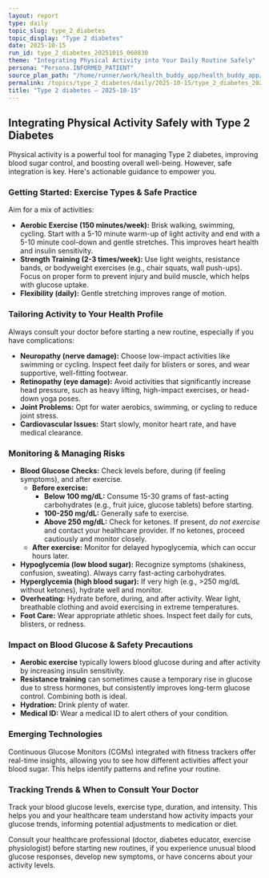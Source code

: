 ```yaml
---
layout: report
type: daily
topic_slug: type_2_diabetes
topic_display: "Type 2 diabetes"
date: 2025-10-15
run_id: type_2_diabetes_20251015_060830
theme: "Integrating Physical Activity into Your Daily Routine Safely"
persona: "Persona.INFORMED_PATIENT"
source_plan_path: "/home/runner/work/health_buddy_app/health_buddy_app/.results/type_2_diabetes/weekly_plan/2025-10-13/plan.json"
permalink: /topics/type_2_diabetes/daily/2025-10-15/type_2_diabetes_20251015_060830/
title: "Type 2 diabetes — 2025-10-15"
---
```


## Integrating Physical Activity Safely with Type 2 Diabetes

Physical activity is a powerful tool for managing Type 2 diabetes, improving blood sugar control, and boosting overall well-being. However, safe integration is key. Here's actionable guidance to empower you.

### Getting Started: Exercise Types & Safe Practice

Aim for a mix of activities:
*   **Aerobic Exercise (150 minutes/week):** Brisk walking, swimming, cycling. Start with a 5-10 minute warm-up of light activity and end with a 5-10 minute cool-down and gentle stretches. This improves heart health and insulin sensitivity.
*   **Strength Training (2-3 times/week):** Use light weights, resistance bands, or bodyweight exercises (e.g., chair squats, wall push-ups). Focus on proper form to prevent injury and build muscle, which helps with glucose uptake.
*   **Flexibility (daily):** Gentle stretching improves range of motion.

### Tailoring Activity to Your Health Profile

Always consult your doctor before starting a new routine, especially if you have complications:
*   **Neuropathy (nerve damage):** Choose low-impact activities like swimming or cycling. Inspect feet daily for blisters or sores, and wear supportive, well-fitting footwear.
*   **Retinopathy (eye damage):** Avoid activities that significantly increase head pressure, such as heavy lifting, high-impact exercises, or head-down yoga poses.
*   **Joint Problems:** Opt for water aerobics, swimming, or cycling to reduce joint stress.
*   **Cardiovascular Issues:** Start slowly, monitor heart rate, and have medical clearance.

### Monitoring & Managing Risks

*   **Blood Glucose Checks:** Check levels before, during (if feeling symptoms), and after exercise.
    *   **Before exercise:**
        *   **Below 100 mg/dL:** Consume 15-30 grams of fast-acting carbohydrates (e.g., fruit juice, glucose tablets) before starting.
        *   **100-250 mg/dL:** Generally safe to exercise.
        *   **Above 250 mg/dL:** Check for ketones. If present, *do not exercise* and contact your healthcare provider. If no ketones, proceed cautiously and monitor closely.
    *   **After exercise:** Monitor for delayed hypoglycemia, which can occur hours later.
*   **Hypoglycemia (low blood sugar):** Recognize symptoms (shakiness, confusion, sweating). Always carry fast-acting carbohydrates.
*   **Hyperglycemia (high blood sugar):** If very high (e.g., >250 mg/dL without ketones), hydrate well and monitor.
*   **Overheating:** Hydrate before, during, and after activity. Wear light, breathable clothing and avoid exercising in extreme temperatures.
*   **Foot Care:** Wear appropriate athletic shoes. Inspect feet daily for cuts, blisters, or redness.

### Impact on Blood Glucose & Safety Precautions

*   **Aerobic exercise** typically lowers blood glucose during and after activity by increasing insulin sensitivity.
*   **Resistance training** can sometimes cause a temporary rise in glucose due to stress hormones, but consistently improves long-term glucose control. Combining both is ideal.
*   **Hydration:** Drink plenty of water.
*   **Medical ID:** Wear a medical ID to alert others of your condition.

### Emerging Technologies

Continuous Glucose Monitors (CGMs) integrated with fitness trackers offer real-time insights, allowing you to see how different activities affect your blood sugar. This helps identify patterns and refine your routine.

### Tracking Trends & When to Consult Your Doctor

Track your blood glucose levels, exercise type, duration, and intensity. This helps you and your healthcare team understand how activity impacts your glucose trends, informing potential adjustments to medication or diet.

Consult your healthcare professional (doctor, diabetes educator, exercise physiologist) before starting new routines, if you experience unusual blood glucose responses, develop new symptoms, or have concerns about your activity levels.

